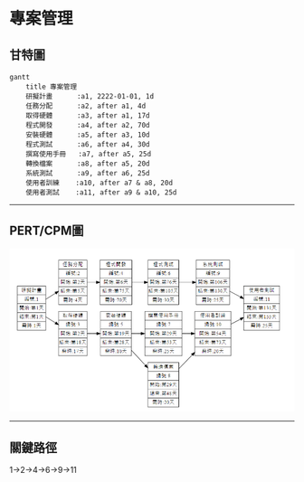 # 專案管理
## 甘特圖

```mermaid
gantt
    title 專案管理
    研擬計畫      :a1, 2222-01-01, 1d
    任務分配      :a2, after a1, 4d
    取得硬體      :a3, after a1, 17d
    程式開發      :a4, after a2, 70d
    安裝硬體      :a5, after a3, 10d
    程式測試      :a6, after a4, 30d
    撰寫使用手冊   :a7, after a5, 25d
    轉換檔案      :a8, after a5, 20d
    系統測試      :a9, after a6, 25d
    使用者訓練    :a10, after a7 & a8, 20d
    使用者測試    :a11, after a9 & a10, 25d
```

---
## PERT/CPM圖

![](image.png)

---
## 關鍵路徑
1->2->4->6->9->11



